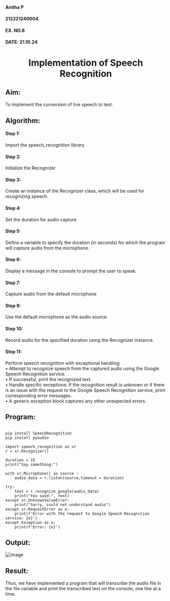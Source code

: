 <H4>Anitha P</H4>
<H4>212221240004</H4>
<H4>EX. NO.8</H4>
<H4>DATE: 21.10.24</H4>
<H1 ALIGN =CENTER>Implementation of Speech Recognition</H1>

## Aim:
 To implement the conversion of live speech to text.<BR>
## Algorithm:
#### Step 1: 
Import the speech_recognition library<Br>
#### Step 2: 
Initialize the Recognizer<Br>
#### Step 3: 
Create an instance of the Recognizer class, which will be used for recognizing speech.<Br>
#### Step 4: 
Set the duration for audio capture<Br>
#### Step 5: 
Define a variable to specify the duration (in seconds) for which the program will capture audio from the microphone.<Br>
#### Step 6: 
Display a message in the console to prompt the user to speak.<Br>
#### Step 7: 
Capture audio from the default microphone<Br>
#### Step 9: 
Use the default microphone as the audio source.<Br>
#### Step 10: 
Record audio for the specified duration using the Recognizer instance.<Br>
#### Step 11: 
Perform speech recognition with exceptional handling:<Br>
•	Attempt to recognize speech from the captured audio using the Google Speech Recognition service.<Br>
•	If successful, print the recognized text.<Br>
•	Handle specific exceptions: If the recognition result is unknown or if there is an issue with the request to the Google Speech Recognition service, print corresponding error messages.<Br>
•	A generic exception block captures any other unexpected errors.<Br>
## Program:
```

pip install SpeechRecognition
pip install pyaudio

import speech_recognition as sr
r = sr.Recognizer()

duration = 15
print("Say something:")

with sr.Microphone() as source :
    audio_data = r.listen(source,timeout = duration)

try:
    text = r.recognize_google(audio_data)
    print("You said:", text)
except sr.UnknownValueError:
    print("Sorry, could not understand audio")
except sr.RequestError as e:
    print(f'Error with the request to Google Speech Recognition service: {e}')
except Exception as e:
    print(f'Error: {e}')

```
## Output:
![image](https://github.com/user-attachments/assets/579ff590-957b-42e9-b4fe-6a6027a1f54a)

## Result:
Thus, we have implemented a program that will transcribe the audio file in the file variable and print the transcribed text on the console, one line at a time.
